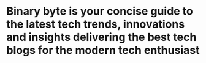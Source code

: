 # Binary byte is your concise guide to the latest tech trends, innovations and insights delivering the best tech blogs for the modern tech enthusiast